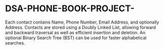 # DSA-PHONE-BOOK-PROJECT-
Each contact contains Name, Phone Number, Email Address, and optionally Address. Contacts are stored using a Doubly Linked List, allowing forward and backward traversal as well as efficient insertion and deletion. An optional Binary Search Tree (BST) can be used for faster alphabetical searches.
